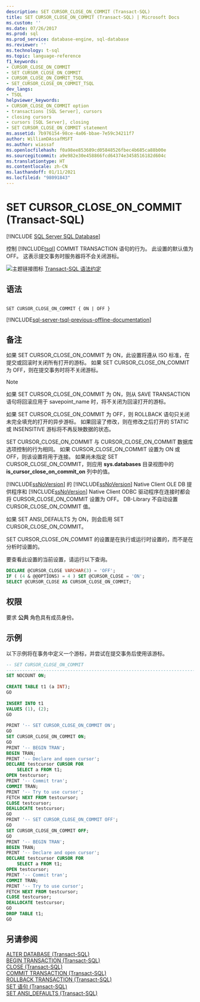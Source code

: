 ```yaml
---
description: SET CURSOR_CLOSE_ON_COMMIT (Transact-SQL)
title: SET CURSOR_CLOSE_ON_COMMIT (Transact-SQL) | Microsoft Docs
ms.custom: ''
ms.date: 07/26/2017
ms.prod: sql
ms.prod_service: database-engine, sql-database
ms.reviewer: ''
ms.technology: t-sql
ms.topic: language-reference
f1_keywords:
- CURSOR_CLOSE_ON_COMMIT
- SET CURSOR_CLOSE_ON_COMMIT
- CURSOR_CLOSE_ON_COMMIT_TSQL
- SET_CURSOR_CLOSE_ON_COMMIT_TSQL
dev_langs:
- TSQL
helpviewer_keywords:
- CURSOR_CLOSE_ON_COMMIT option
- transactions [SQL Server], cursors
- closing cursors
- cursors [SQL Server], closing
- SET CURSOR_CLOSE_ON_COMMIT statement
ms.assetid: 7b976154-98ce-4a06-bbae-7e59c34211f7
author: WilliamDAssafMSFT
ms.author: wiassaf
ms.openlocfilehash: f0a98ee853689cd05848526fbec4b685ca88b00e
ms.sourcegitcommit: a9e982e30e458866fcd64374e3458516182d604c
ms.translationtype: HT
ms.contentlocale: zh-CN
ms.lasthandoff: 01/11/2021
ms.locfileid: "98091843"
---
```

# <a name="set-cursor_close_on_commit-transact-sql"></a>SET CURSOR_CLOSE_ON_COMMIT (Transact-SQL)
[!INCLUDE [SQL Server SQL Database](../../includes/applies-to-version/sql-asdb.md)]

  控制 [!INCLUDE[tsql](../../includes/tsql-md.md)] COMMIT TRANSACTION 语句的行为。 此设置的默认值为 OFF。 这表示提交事务时服务器将不会关闭游标。  
  
 ![主题链接图标](../../database-engine/configure-windows/media/topic-link.gif "“主题链接”图标") [Transact-SQL 语法约定](../../t-sql/language-elements/transact-sql-syntax-conventions-transact-sql.md)  
  
## <a name="syntax"></a>语法  
  
```syntaxsql
  
SET CURSOR_CLOSE_ON_COMMIT { ON | OFF }  
```  
  
[!INCLUDE[sql-server-tsql-previous-offline-documentation](../../includes/sql-server-tsql-previous-offline-documentation.md)]

## <a name="remarks"></a>备注
 如果 SET CURSOR_CLOSE_ON_COMMIT 为 ON，此设置将遵从 ISO 标准，在提交或回滚时关闭所有打开的游标。 如果 SET CURSOR_CLOSE_ON_COMMIT 为 OFF，则在提交事务时将不关闭游标。  
  
> [!NOTE]  
>  如果 SET CURSOR_CLOSE_ON_COMMIT 为 ON，则从 SAVE TRANSACTION 语句将回滚应用于 savepoint_name 时，将不关闭为回滚打开的游标。  
  
 如果 SET CURSOR_CLOSE_ON_COMMIT 为 OFF，则 ROLLBACK 语句只关闭未完全填充的打开的异步游标。 如果回滚了修改，则在修改之后打开的 STATIC 或 INSENSITIVE 游标将不再反映数据的状态。  
  
 SET CURSOR_CLOSE_ON_COMMIT 与 CURSOR_CLOSE_ON_COMMIT 数据库选项控制的行为相同。 如果 CURSOR_CLOSE_ON_COMMIT 设置为 ON 或 OFF，则该设置将用于连接。 如果尚未指定 SET CURSOR_CLOSE_ON_COMMIT，则应用 **sys.databases** 目录视图中的 **is_cursor_close_on_commit_on** 列中的值。  
  
 [!INCLUDE[ssNoVersion](../../includes/ssnoversion-md.md)] 的 [!INCLUDE[ssNoVersion](../../includes/ssnoversion-md.md)] Native Client OLE DB 提供程序和 [!INCLUDE[ssNoVersion](../../includes/ssnoversion-md.md)] Native Client ODBC 驱动程序在连接时都会将 CURSOR_CLOSE_ON_COMMIT 设置为 OFF。 DB-Library 不自动设置 CURSOR_CLOSE_ON_COMMIT 值。  
  
 如果 SET ANSI_DEFAULTS 为 ON，则会启用 SET CURSOR_CLOSE_ON_COMMIT。  
  
 SET CURSOR_CLOSE_ON_COMMIT 的设置是在执行或运行时设置的，而不是在分析时设置的。  
  
 要查看此设置的当前设置，请运行以下查询。  
  
```sql
DECLARE @CURSOR_CLOSE VARCHAR(3) = 'OFF';  
IF ( (4 & @@OPTIONS) = 4 ) SET @CURSOR_CLOSE = 'ON';  
SELECT @CURSOR_CLOSE AS CURSOR_CLOSE_ON_COMMIT;  
```  
  
## <a name="permissions"></a>权限  
 要求 **公共** 角色具有成员身份。  
  
## <a name="examples"></a>示例  
 以下示例将在事务中定义一个游标，并尝试在提交事务后使用该游标。  
  
```sql
-- SET CURSOR_CLOSE_ON_COMMIT  
-------------------------------------------------------------------------------  
SET NOCOUNT ON;  
  
CREATE TABLE t1 (a INT);  
GO   
  
INSERT INTO t1   
VALUES (1), (2);  
GO  
  
PRINT '-- SET CURSOR_CLOSE_ON_COMMIT ON';  
GO  
SET CURSOR_CLOSE_ON_COMMIT ON;  
GO  
PRINT '-- BEGIN TRAN';  
BEGIN TRAN;  
PRINT '-- Declare and open cursor';  
DECLARE testcursor CURSOR FOR  
    SELECT a FROM t1;  
OPEN testcursor;  
PRINT '-- Commit tran';  
COMMIT TRAN;  
PRINT '-- Try to use cursor';  
FETCH NEXT FROM testcursor;  
CLOSE testcursor;  
DEALLOCATE testcursor;  
GO  
PRINT '-- SET CURSOR_CLOSE_ON_COMMIT OFF';  
GO  
SET CURSOR_CLOSE_ON_COMMIT OFF;  
GO  
PRINT '-- BEGIN TRAN';  
BEGIN TRAN;  
PRINT '-- Declare and open cursor';  
DECLARE testcursor CURSOR FOR  
    SELECT a FROM t1;  
OPEN testcursor;  
PRINT '-- Commit tran';  
COMMIT TRAN;  
PRINT '-- Try to use cursor';  
FETCH NEXT FROM testcursor;  
CLOSE testcursor;  
DEALLOCATE testcursor;  
GO  
DROP TABLE t1;  
GO  
```  
  
## <a name="see-also"></a>另请参阅  
 [ALTER DATABASE (Transact-SQL)](../../t-sql/statements/alter-database-transact-sql.md)   
 [BEGIN TRANSACTION (Transact-SQL)](../../t-sql/language-elements/begin-transaction-transact-sql.md)   
 [CLOSE (Transact-SQL)](../../t-sql/language-elements/close-transact-sql.md)   
 [COMMIT TRANSACTION (Transact-SQL)](../../t-sql/language-elements/commit-transaction-transact-sql.md)   
 [ROLLBACK TRANSACTION (Transact-SQL)](../../t-sql/language-elements/rollback-transaction-transact-sql.md)   
 [SET 语句 (Transact-SQL)](../../t-sql/statements/set-statements-transact-sql.md)   
 [SET ANSI_DEFAULTS (Transact-SQL)](../../t-sql/statements/set-ansi-defaults-transact-sql.md)  
  
  
